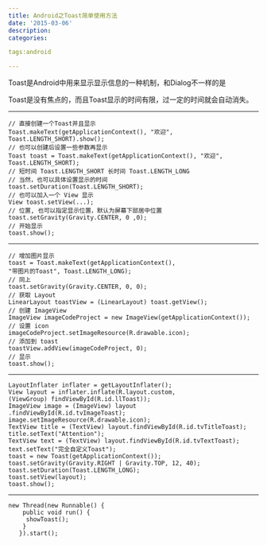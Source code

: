 ```yaml
---
title: Android之Toast简单使用方法
date: '2015-03-06'
description:
categories:

tags:android

---
```


Toast是Android中用来显示显示信息的一种机制，和Dialog不一样的是

Toast是没有焦点的，而且Toast显示的时间有限，过一定的时间就会自动消失。

---

	// 直接创建一个Toast并且显示
	Toast.makeText(getApplicationContext(), "欢迎", Toast.LENGTH_SHORT).show();
	// 也可以创建后设置一些参数再显示
	Toast toast = Toast.makeText(getApplicationContext(), "欢迎", Toast.LENGTH_SHORT);
	// 短时间 Toast.LENGTH_SHORT 长时间 Toast.LENGTH_LONG
	// 当然，也可以具体设置显示的时间
	toast.setDuration(Toast.LENGTH_SHORT);
	// 也可以加入一个 View 显示
	View toast.setView(...);
	// 位置, 也可以指定显示位置，默认为屏幕下部居中位置
	toast.setGravity(Gravity.CENTER, 0 ,0);
	// 开始显示
	toast.show();

---

	// 增加图片显示
	toast = Toast.makeText(getApplicationContext(),
	"带图片的Toast", Toast.LENGTH_LONG);
	// 同上
	toast.setGravity(Gravity.CENTER, 0, 0);
	// 获取 Layout 
	LinearLayout toastView = (LinearLayout) toast.getView();
	// 创建 ImageView
	ImageView imageCodeProject = new ImageView(getApplicationContext());
	// 设置 icon
	imageCodeProject.setImageResource(R.drawable.icon);
	// 添加到 toast
	toastView.addView(imageCodeProject, 0);
	// 显示
	toast.show();

---

	LayoutInflater inflater = getLayoutInflater();
	View layout = inflater.inflate(R.layout.custom,
	(ViewGroup) findViewById(R.id.llToast));
	ImageView image = (ImageView) layout
	.findViewById(R.id.tvImageToast);
	image.setImageResource(R.drawable.icon);
	TextView title = (TextView) layout.findViewById(R.id.tvTitleToast);
	title.setText("Attention");
	TextView text = (TextView) layout.findViewById(R.id.tvTextToast);
	text.setText("完全自定义Toast");
	toast = new Toast(getApplicationContext());
	toast.setGravity(Gravity.RIGHT | Gravity.TOP, 12, 40);
	toast.setDuration(Toast.LENGTH_LONG);
	toast.setView(layout);
	toast.show();

---

	new Thread(new Runnable() {
	    public void run() {
	     showToast();
	    }
	   }).start();
